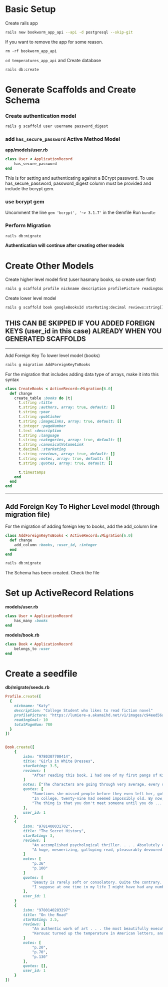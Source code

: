 # Basic Setup
Create rails app
```bash
rails new bookworm_app_api --api -d postgresql --skip-git
```

If you want to remove the app for some reason.
```
rm -rf bookworm_app_api
```

`cd temperatures_app_api` and Create database
```bash
rails db:create
```

# Generate Scaffolds and Create Schema
### Create authentication model
```bash
rails g scaffold user username password_digest
```
### add `has_secure_password` Active Method Model
**app/models/user.rb**
```ruby
class User < ApplicationRecord
    has_secure_password
end
```
This is for setting and authenticating against a BCrypt password.
To use has_secure_password, password_digest column must be provided and include the bcrypt gem.

### use bcrypt gem
Uncomment the line `gem 'bcrypt', '~> 3.1.7'` in the Gemfile
Run `bundle`

### Perform Migration
```bash
rails db:migrate
```

**Authentication will continue after creating other models**

# Create Other Models
Create higher level model first (user hasmany books, so create user first)
```bash
rails g scaffold profile nickname description profilePicture readingGoal:integer totalPageNum:integer user_id:integer
```

Create lower level model
```bash
rails g scaffold book googleBooksId starRating:decimal reviews:string[] notes:string[] quotes:string[] user_id:integer
```

## THIS CAN BE SKIPPED IF YOU ADDED FOREIGN KEYS (user_id in this case) ALREADY WHEN YOU GENERATED SCAFFOLDS
-----------
Add Foreign Key To lower level model (books)
```bash
rails g migration AddForeignKeyToBooks
```

For the migration that includes adding data type of arrays, make it into this syntax
```ruby
class CreateBooks < ActiveRecord::Migration[6.0]
  def change
    create_table :books do |t|
      t.string :title
      t.string :authors, array: true, default: []
      t.string :year
      t.string :publisher
      t.string :imageLinks, array: true, default: []
      t.integer :pageNumber
      t.text :description
      t.string :language
      t.string :categories, array: true, default: []
      t.string :canonicalVolumeLink
      t.decimal :starRating
      t.string :reviews, array: true, default: []
      t.string :notes, array: true, default: []
      t.string :quotes, array: true, default: []

      t.timestamps
    end
  end
end
```
-----------

## Add Foreign Key To Higher Level model (through migration file)
For the migration of adding foreign key to books, add the add_column line
```ruby
class AddForeignKeyToBooks < ActiveRecord::Migration[6.0]
  def change
    add_column :books, :user_id, :integer
  end
end
```

```bash
rails db:migrate
```
The Schema has been created. Check the file

# Set up ActiveRecord Relations
**models/user.rb**
```ruby
class User < ApplicationRecord
    has_many :books
end
```

**models/book.rb**
```ruby
class Book < ApplicationRecord
    belongs_to :user
end
```

# Create a seedfile

**db/migrate/seeds.rb**
```ruby
Profile.create([
  { 
    nickname: "Katy"
    description: "College Student who likes to read fiction novel"
    profilePicture: "https://lumiere-a.akamaihd.net/v1/images/c94eed56a5e84479a2939c9172434567c0147d4f.jpeg?region=0,0,600,600"
    readingGoal: 10
    totalPageNum: 780
  }
])


Book.create([
    {
        isbn: "9780307700414", 
        title: "Girls in White Dresses", 
        starRating: 3.5, 
        reviews: [
            "After reading this book, I had one of my first pangs of Kindle regret since purchasing the device a little over a year ago. Girls in White Dresses is the type of book that I wish I could drop in the mail to one of my college roommates, with explicit instructions to pass it on to the next lady in our little cluster after finishing."
        ]
        notes: ["The characters are going through very average, every day events--they don't get into these crazy, ridiculous situations that you see in some other novels of this genre"]
        quotes: [
            "Sometimes she missed people before they even left her, got depressed about a vacation being over before it started.",
            "In college, twenty-nine had seemed impossibly old. By now, she'd thought, she'd be married and have kids. But as each year went by, she didn't feel much different than she had before. Time kept going by and she was just here, the same.",
            "The thing is that you don't meet someone until you do ... and the older we get, the harder it is. And maybe not all of us will meet someone."
        ],
        user_id: 1
    },
    {
        isbn: "9781400031702",
        title: "The Secret History",
        starRating: 3,
        reviews: [
            "An accomplished psychological thriller. . . . Absolutely chilling. . . . Tartt has a stunning command of the lyrical.",
            "A huge, mesmerizing, galloping read, pleasurably devoured. . . . .Gorgeously written, relentlessly erudite."
        ]
        notes: [
            "p.36"
            "p.100"
        ]
        quotes: [
            "Beauty is rarely soft or consolatory. Quite the contrary. Genuine beauty is always quite alarming.",
            "I suppose at one time in my life I might have had any number of stories, but now there is no other. This is the only story I will ever be able to tell."
        ],
        user_id: 1
    }
    {
        isbn: "9780140283297"
        title: "On the Road"
        starRating: 3.5,
        reviews: [
            "An authentic work of art . . . the most beautifully executed, the clearest and the most important utterance yet made by the generation Kerouac himself named years ago as 'beat,' and whose principal avatar he is.",
            "Kerouac turned up the temperature in American letters, and it's never gone down since."
        ]
        notes: [
            "p.20",
            "p.70",
            "p.130"
        ],
        quotes: [],
        user_id: 1
    }
])
```







